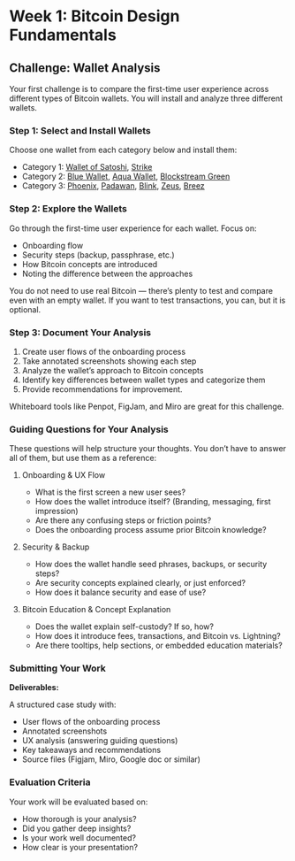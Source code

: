 # Week 1: Bitcoin Design Fundamentals

## Challenge: Wallet Analysis

Your first challenge is to compare the first-time user experience across different types of Bitcoin wallets. You will install and analyze three different wallets.

### Step 1: Select and Install Wallets

Choose one wallet from each category below and install them:

- Category 1: [Wallet of Satoshi](https://www.walletofsatoshi.com), [Strike](https://strike.me)  
- Category 2: [Blue Wallet](https://bluewallet.io), [Aqua Wallet](https://aquawallet.io), [Blockstream Green](https://blockstream.com/green/)  
- Category 3: [Phoenix](https://phoenix.acinq.co), [Padawan](https://padawanwallet.com), [Blink](https://www.blink.sv), [Zeus](https://zeusln.com), [Breez](https://breez.technology/mobile/)

### Step 2: Explore the Wallets

Go through the first-time user experience for each wallet. Focus on:

- Onboarding flow  
- Security steps (backup, passphrase, etc.)  
- How Bitcoin concepts are introduced  
- Noting the difference between the approaches

You do not need to use real Bitcoin — there’s plenty to test and compare even with an empty wallet. If you want to test transactions, you can, but it is optional.

### Step 3: Document Your Analysis

1. Create user flows of the onboarding process  
2. Take annotated screenshots showing each step  
3. Analyze the wallet’s approach to Bitcoin concepts  
4. Identify key differences between wallet types and categorize them  
5. Provide recommendations for improvement.

Whiteboard tools like Penpot, FigJam, and Miro are great for this challenge.

### Guiding Questions for Your Analysis

These questions will help structure your thoughts. You don’t have to answer all of them, but use them as a reference:

1. Onboarding & UX Flow
   - What is the first screen a new user sees?  
   - How does the wallet introduce itself? (Branding, messaging, first impression)  
   - Are there any confusing steps or friction points?  
   - Does the onboarding process assume prior Bitcoin knowledge?

2. Security & Backup
   - How does the wallet handle seed phrases, backups, or security steps?  
   - Are security concepts explained clearly, or just enforced?  
   - How does it balance security and ease of use?

3. Bitcoin Education & Concept Explanation
   - Does the wallet explain self-custody? If so, how?  
   - How does it introduce fees, transactions, and Bitcoin vs. Lightning?  
   - Are there tooltips, help sections, or embedded education materials?

### Submitting Your Work

**Deliverables:**

A structured case study with:

- User flows of the onboarding process  
- Annotated screenshots  
- UX analysis (answering guiding questions)  
- Key takeaways and recommendations  
- Source files (Figjam, Miro, Google doc or similar)

### Evaluation Criteria

Your work will be evaluated based on:

- How thorough is your analysis?  
- Did you gather deep insights?  
- Is your work well documented?  
- How clear is your presentation?